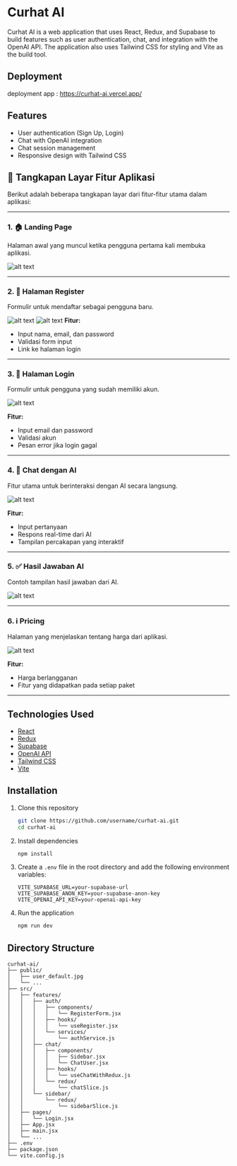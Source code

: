 # Curhat AI

Curhat AI is a web application that uses React, Redux, and Supabase to build features such as user authentication, chat, and integration with the OpenAI API. The application also uses Tailwind CSS for styling and Vite as the build tool.

## Deployment
deployment app : https://curhat-ai.vercel.app/
## Features

- User authentication (Sign Up, Login)
- Chat with OpenAI integration
- Chat session management
- Responsive design with Tailwind CSS
## 📸 Tangkapan Layar Fitur Aplikasi

Berikut adalah beberapa tangkapan layar dari fitur-fitur utama dalam aplikasi:

---

### 1. 🏠 Landing Page
Halaman awal yang muncul ketika pengguna pertama kali membuka aplikasi.

![alt text](image.png)

---

### 2. 📝 Halaman Register
Formulir untuk mendaftar sebagai pengguna baru.

![alt text](image-1.png)
![alt text](image-2.png)
**Fitur:**
- Input nama, email, dan password
- Validasi form input
- Link ke halaman login

---

### 3. 🔐 Halaman Login
Formulir untuk pengguna yang sudah memiliki akun.

![alt text](image-3.png)

**Fitur:**
- Input email dan password
- Validasi akun
- Pesan error jika login gagal

---

### 4. 💬 Chat dengan AI
Fitur utama untuk berinteraksi dengan AI secara langsung.

![alt text](image-4.png)

**Fitur:**
- Input pertanyaan
- Respons real-time dari AI
- Tampilan percakapan yang interaktif

---

### 5. ✅ Hasil Jawaban AI
Contoh tampilan hasil jawaban dari AI.

![alt text](image-5.png)

---

### 6. ℹ️ Pricing
Halaman yang menjelaskan tentang harga dari aplikasi.

![alt text](image-6.png)

**Fitur:**
- Harga berlangganan
- Fitur yang didapatkan pada setiap paket
---
## Technologies Used

- [React](https://reactjs.org/)
- [Redux](https://redux.js.org/)
- [Supabase](https://supabase.io/)
- [OpenAI API](https://openai.com/)
- [Tailwind CSS](https://tailwindcss.com/)
- [Vite](https://vitejs.dev/)

## Installation

1. Clone this repository

    ```bash
    git clone https://github.com/username/curhat-ai.git
    cd curhat-ai
    ```

2. Install dependencies

    ```bash
    npm install
    ```

3. Create a `.env` file in the root directory and add the following environment variables:

    ```env
    VITE_SUPABASE_URL=your-supabase-url
    VITE_SUPABASE_ANON_KEY=your-supabase-anon-key
    VITE_OPENAI_API_KEY=your-openai-api-key
    ```

4. Run the application

    ```bash
    npm run dev
    ```

## Directory Structure

```plaintext
curhat-ai/
├── public/
│   ├── user_default.jpg
│   └── ...
├── src/
│   ├── features/
│   │   ├── auth/
│   │   │   ├── components/
│   │   │   │   └── RegisterForm.jsx
│   │   │   ├── hooks/
│   │   │   │   └── useRegister.jsx
│   │   │   └── services/
│   │   │       └── authService.js
│   │   ├── chat/
│   │   │   ├── components/
│   │   │   │   ├── Sidebar.jsx
│   │   │   │   └── ChatUser.jsx
│   │   │   ├── hooks/
│   │   │   │   └── useChatWithRedux.js
│   │   │   └── redux/
│   │   │       └── chatSlice.js
│   │   └── sidebar/
│   │       └── redux/
│   │           └── sidebarSlice.js
│   ├── pages/
│   │   └── Login.jsx
│   ├── App.jsx
│   ├── main.jsx
│   └── ...
├── .env
├── package.json
└── vite.config.js
